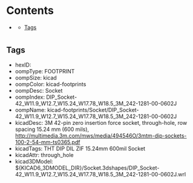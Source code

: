 



Contents
========

* [](#)
	* [Tags](#tags)

# 

## Tags

- hexID: 
- oompType: FOOTPRINT
- oompSize: kicad
- oompColor: kicad-footprints
- oompDesc: Socket
- oompIndex: DIP_Socket-42_W11.9_W12.7_W15.24_W17.78_W18.5_3M_242-1281-00-0602J
- oompName: kicad-footprints/Socket/DIP_Socket-42_W11.9_W12.7_W15.24_W17.78_W18.5_3M_242-1281-00-0602J
- kicadDesc: 3M 42-pin zero insertion force socket, through-hole, row spacing 15.24 mm (600 mils), http://multimedia.3m.com/mws/media/494546O/3mtm-dip-sockets-100-2-54-mm-ts0365.pdf
- kicadTags: THT DIP DIL ZIF 15.24mm 600mil Socket
- kicadAttr: through_hole
- kicad3DModel: ${KICAD6_3DMODEL_DIR}/Socket.3dshapes/DIP_Socket-42_W11.9_W12.7_W15.24_W17.78_W18.5_3M_242-1281-00-0602J.wrl
